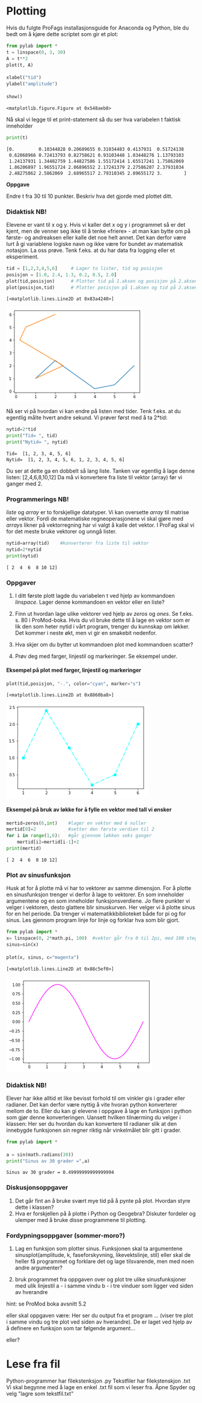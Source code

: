 
# Plotting
Hvis du fulgte ProFags installasjonsguide for Anaconda og Python, ble du bedt om å kjøre dette scriptet som gir et plot: 


```python
from pylab import *
t = linspace(0, 3, 30)
A = t**2
plot(t, A)

xlabel("tid")
ylabel("amplitude")

show()

```


    <matplotlib.figure.Figure at 0x548aeb8>


Nå skal vi legge til et print-statement så du ser hva variabelen t faktisk inneholder


```python
print(t)
```

    [0.         0.10344828 0.20689655 0.31034483 0.4137931  0.51724138
     0.62068966 0.72413793 0.82758621 0.93103448 1.03448276 1.13793103
     1.24137931 1.34482759 1.44827586 1.55172414 1.65517241 1.75862069
     1.86206897 1.96551724 2.06896552 2.17241379 2.27586207 2.37931034
     2.48275862 2.5862069  2.68965517 2.79310345 2.89655172 3.        ]
    

**Oppgave** 

Endre t fra 30 til 10 punkter. Beskriv hva det gjorde med plottet ditt. 

### Didaktisk NB!
Elevene er vant til x og y. Hvis vi kaller det x og y i programmet så er det kjent, men de venner seg ikke til å tenke «friere» - at man kan bytte om på første- og andreaksen eller kalle det noe helt annet. Det kan derfor være lurt å gi variablene logiske navn og ikke være for bundet av matematisk notasjon. 
La oss prøve. Tenk f.eks. at du har data fra logging eller et eksperiment.


```python
tid = [1,2,3,4,5,6]     # Lager to lister, tid og posisjon
posisjon = [1.0, 2.4, 1.3, 0.2, 0.5, 2.0]
plot(tid,posisjon)      # Plotter tid på 1.aksen og posisjon på 2.aksen 
plot(posisjon,tid)      # Plotter posisjon på 1.aksen og tid på 2.aksen
```




    [<matplotlib.lines.Line2D at 0x83a4240>]




![png](output_5_1.png)


Nå ser vi på hvordan vi kan endre på listen med tider. Tenk f.eks. at du egentlig målte hvert andre sekund. Vi prøver først med å ta 2*tid:


```python
nytid=2*tid
print("Tid= ", tid)
print("Nytid= ", nytid)
```

    Tid=  [1, 2, 3, 4, 5, 6]
    Nytid=  [1, 2, 3, 4, 5, 6, 1, 2, 3, 4, 5, 6]
    

Du ser at dette ga en dobbelt så lang liste. Tanken var egentlig å lage denne listen: [2,4,6,8,10,12] 
Da må vi konvertere fra liste til vektor (array) før vi ganger med 2. 

### Programmerings NB! 
*liste* og *array* er to forskjellige datatyper. Vi kan oversette *array* til matrise eller vektor. Fordi de matematiske regneoperasjonene vi skal gjøre med *arrays* likner på vektorregning har vi valgt å kalle det vektor. I ProFag skal vi for det meste bruke vektorer og unngå lister. 



```python
nytid=array(tid)	#konverterer fra liste til vektor
nytid=2*nytid
print(nytid)
```

    [ 2  4  6  8 10 12]
    

### Oppgaver
1) I ditt første plott lagde du variabelen t ved hjelp av kommandoen *linspace*. Lager denne kommandoen en vektor eller en liste?

2) Finn ut hvordan lage ulike vektorer ved hjelp av *zeros* og *ones*. Se f.eks. s. 80 i ProMod-boka. Hvis du vil bruke dette til å lage en vektor som er lik den som heter nytid i vårt program, trenger du kunnskap om løkker. Det kommer i neste økt, men vi gir en smakebit nedenfor. 

3) Hva skjer om du bytter ut kommandoen plot med kommandoen scatter?

4) Prøv deg med farger, linjestil og markeringer. Se eksempel under. 

#### Eksempel på plot med farger, linjestil og markeringer


```python
plot(tid,posisjon, "-.", color="cyan", marker="s")
```




    [<matplotlib.lines.Line2D at 0x8860ba8>]




![png](output_11_1.png)


#### Eksempel på bruk av løkke for å fylle en vektor med tall vi ønsker


```python
mertid=zeros(6,int)    #lager en vektor med 6 nuller
mertid[0]=2            #setter den første verdien til 2
for i in range(1,6):   #går gjennom løkken seks ganger
    mertid[i]=mertid[i-1]+2
print(mertid)
```

    [ 2  4  6  8 10 12]
    

### Plot av sinusfunksjon
Husk at for å plotte må vi har to vektorer av samme dimensjon. 
For å plotte en sinusfunksjon trenger vi derfor å lage to vektorer. En som inneholder argumentene og en som inneholder funksjonsverdiene. Jo flere punkter vi velger i vektoren, desto glattere blir sinuskurven. 
Her velger vi å plotte sinus for en hel periode. Da trenger vi matematikkbiblioteket både for pi og for sinus. 
Les gjennom program linje for linje og forklar hva som blir gjort.


```python
from pylab import *
x= linspace(0, 2*math.pi, 100)  #vektor går fra 0 til 2pi, med 100 steg i mellom
sinus=sin(x)                    

plot(x, sinus, c="magenta")
```




    [<matplotlib.lines.Line2D at 0x88c5ef0>]




![png](output_15_1.png)


### Didaktisk NB!
Elever har ikke alltid et like bevisst forhold til om vinkler gis i grader eller radianer. Det kan derfor være nyttig å vite hvoran python konverterer mellom de to. Eller du kan  gi elevene i oppgave å lage en funksjon i python som gjør denne konverteringen. 
Uansett hvilken tilnærming du velger i klassen: Her ser du hvordan du kan konvertere til radianer slik at den innebygde funksjonen *sin*  regner riktig når vinkelmålet blir gitt i grader. 



```python
from pylab import *

a = sin(math.radians(30))
print("Sinus av 30 grader =",a)

```

    Sinus av 30 grader = 0.49999999999999994
    

### Diskusjonsoppgaver
1) Det går fint an å bruke svært mye tid på å pynte på plot. Hvordan styre dette i klassen?
2) Hva er forskjellen på å plotte i Python og Geogebra? Diskuter fordeler og ulemper med å bruke disse programmene til plotting.

### Fordypningsoppgaver (sommer-moro?)
1) Lag en funksjon som plotter sinus. Funksjonen skal ta argumentene sinusplot(amplitude, k, faseforskyvning, likevektslinje, stil) 
eller skal de heller få programmet og forklare det og lage tilsvarende, men med noen andre argumenter?

2) bruk programmet fra oppgaven over og plot tre ulike sinusfunksjoner med ulik linjestil
a - i samme vindu
b - i tre vinduer som ligger ved siden av hverandre 

hint: se ProMod boka avsnitt 5.2

eller skal oppgaven være: 
Her ser du output fra et program ... (viser tre plot i samme vindu og tre plot ved siden av hverandre). De er laget ved hjelp av å definere en funksjon som tar følgende argument...

eller?

# Lese fra fil
Python-programmer har filekstenksjon .py
Tekstfiler har filekstenskjon .txt
Vi skal begynne med å lage en enkel .txt fil som vi leser fra. 
Åpne Spyder og velg "lagre som tekstfil.txt"


